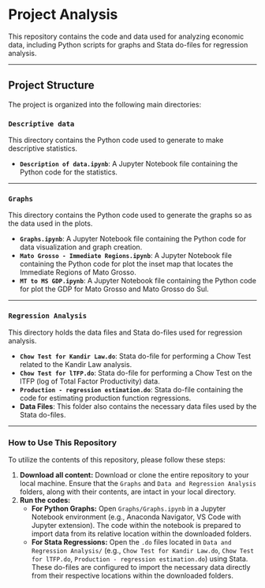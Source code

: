 # Project Analysis

This repository contains the code and data used for analyzing economic data, including Python scripts for graphs and Stata do-files for regression analysis.

---

## Project Structure

The project is organized into the following main directories:

### `Descriptive data`
This directory contains the Python code used to generate to make descriptive statistics.

* **`Description of data.ipynb`**: A Jupyter Notebook file containing the Python code for the statistics.

---

### `Graphs`
This directory contains the Python code used to generate the graphs so as the data used in the plots.

* **`Graphs.ipynb`**: A Jupyter Notebook file containing the Python code for data visualization and graph creation.
* **`Mato Grosso - Immediate Regions.ipynb`**: A Jupyter Notebook file containing the Python code for plot the inset map that locates the Immediate Regions of Mato Grosso.
* **`MT to MS GDP.ipynb`**: A Jupyter Notebook file containing the Python code for plot the GDP for Mato Grosso and Mato Grosso do Sul.
---

### `Regression Analysis`
This directory holds the data files and Stata do-files used for regression analysis.

* **`Chow Test for Kandir Law.do`**: Stata do-file for performing a Chow Test related to the Kandir Law analysis.
* **`Chow Test for lTFP.do`**: Stata do-file for performing a Chow Test on the lTFP (log of Total Factor Productivity) data.
* **`Production - regression estimation.do`**: Stata do-file containing the code for estimating production function regressions.
* **Data Files**: This folder also contains the necessary data files used by the Stata do-files.

---


### How to Use This Repository

To utilize the contents of this repository, please follow these steps:

1.  **Download all content:** Download or clone the entire repository to your local machine. Ensure that the `Graphs` and `Data and Regression Analysis` folders, along with their contents, are intact in your local directory.
2.  **Run the codes:**
    * **For Python Graphs:** Open `Graphs/Graphs.ipynb` in a Jupyter Notebook environment (e.g., Anaconda Navigator, VS Code with Jupyter extension). The code within the notebook is prepared to import data from its relative location within the downloaded folders.
    * **For Stata Regressions:** Open the `.do` files located in `Data and Regression Analysis/` (e.g., `Chow Test for Kandir Law.do`, `Chow Test for lTFP.do`, `Production - regression estimation.do`) using Stata. These do-files are configured to import the necessary data directly from their respective locations within the downloaded folders.
